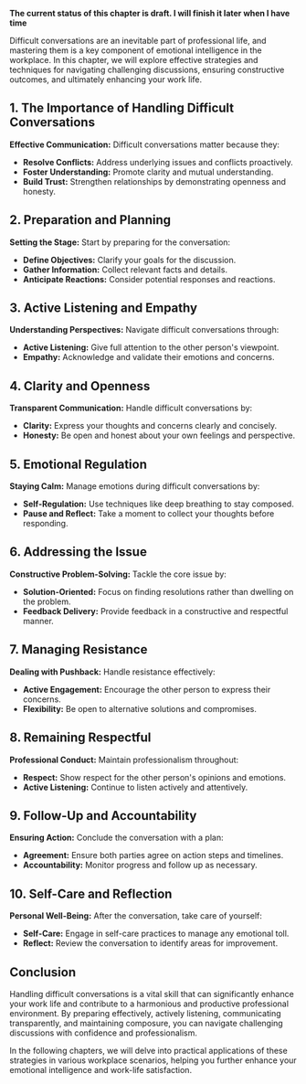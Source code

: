 **The current status of this chapter is draft. I will finish it later when I have time**

Difficult conversations are an inevitable part of professional life, and mastering them is a key component of emotional intelligence in the workplace. In this chapter, we will explore effective strategies and techniques for navigating challenging discussions, ensuring constructive outcomes, and ultimately enhancing your work life.

**1. The Importance of Handling Difficult Conversations**
---------------------------------------------------------

**Effective Communication:** Difficult conversations matter because they:

* **Resolve Conflicts:** Address underlying issues and conflicts proactively.
* **Foster Understanding:** Promote clarity and mutual understanding.
* **Build Trust:** Strengthen relationships by demonstrating openness and honesty.

**2. Preparation and Planning**
-------------------------------

**Setting the Stage:** Start by preparing for the conversation:

* **Define Objectives:** Clarify your goals for the discussion.
* **Gather Information:** Collect relevant facts and details.
* **Anticipate Reactions:** Consider potential responses and reactions.

**3. Active Listening and Empathy**
-----------------------------------

**Understanding Perspectives:** Navigate difficult conversations through:

* **Active Listening:** Give full attention to the other person's viewpoint.
* **Empathy:** Acknowledge and validate their emotions and concerns.

**4. Clarity and Openness**
---------------------------

**Transparent Communication:** Handle difficult conversations by:

* **Clarity:** Express your thoughts and concerns clearly and concisely.
* **Honesty:** Be open and honest about your own feelings and perspective.

**5. Emotional Regulation**
---------------------------

**Staying Calm:** Manage emotions during difficult conversations by:

* **Self-Regulation:** Use techniques like deep breathing to stay composed.
* **Pause and Reflect:** Take a moment to collect your thoughts before responding.

**6. Addressing the Issue**
---------------------------

**Constructive Problem-Solving:** Tackle the core issue by:

* **Solution-Oriented:** Focus on finding resolutions rather than dwelling on the problem.
* **Feedback Delivery:** Provide feedback in a constructive and respectful manner.

**7. Managing Resistance**
--------------------------

**Dealing with Pushback:** Handle resistance effectively:

* **Active Engagement:** Encourage the other person to express their concerns.
* **Flexibility:** Be open to alternative solutions and compromises.

**8. Remaining Respectful**
---------------------------

**Professional Conduct:** Maintain professionalism throughout:

* **Respect:** Show respect for the other person's opinions and emotions.
* **Active Listening:** Continue to listen actively and attentively.

**9. Follow-Up and Accountability**
-----------------------------------

**Ensuring Action:** Conclude the conversation with a plan:

* **Agreement:** Ensure both parties agree on action steps and timelines.
* **Accountability:** Monitor progress and follow up as necessary.

**10. Self-Care and Reflection**
--------------------------------

**Personal Well-Being:** After the conversation, take care of yourself:

* **Self-Care:** Engage in self-care practices to manage any emotional toll.
* **Reflect:** Review the conversation to identify areas for improvement.

**Conclusion**
--------------

Handling difficult conversations is a vital skill that can significantly enhance your work life and contribute to a harmonious and productive professional environment. By preparing effectively, actively listening, communicating transparently, and maintaining composure, you can navigate challenging discussions with confidence and professionalism.

In the following chapters, we will delve into practical applications of these strategies in various workplace scenarios, helping you further enhance your emotional intelligence and work-life satisfaction.
